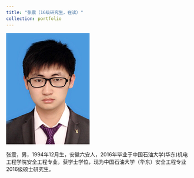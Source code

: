 ```yaml
---
title: "张震（16级研究生，在读）"
collection: portfolio
---
```

![](/images/zhangzhen.png)

张震，男，1994年12月生，安徽六安人，2016年毕业于中国石油大学(华东)机电工程学院安全工程专业，获学士学位，现为中国石油大学（华东）安全工程专业2016级硕士研究生。